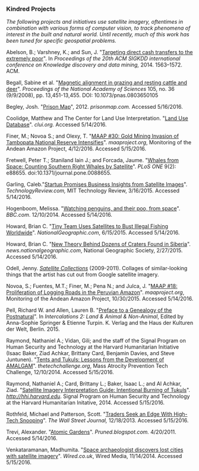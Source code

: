 ### Kindred Projects

*The following projects and initiatives use satellite imagery, oftentimes in combination with various forms of computer vision, to track phenomena of interest in the built and natural world. Until recently, much of this work has been tuned for specific geospatial problems.*

Abelson, B.; Varshney, K.; and Sun, J. "[Targeting direct cash transfers to the extremely poor](http://krvarshney.github.io/pubs/AbelsonVS_kdd2014.pdf)". In *Proceedings of the 20th ACM SIGKDD international conference on Knowledge discovery and data mining,* 2014. 1563–1572. ACM.

Begall, Sabine et al. "[Magnetic alignment in grazing and resting cattle and deer](http://www.pnas.org/content/early/2008/08/22/0803650105)". *Proceedings of the National Academy of Sciences* 105, no. 36 (9/9/2008), pp. 13,451-13,455. DOI: 10.1073/pnas.0803650105

Begley, Josh. "[Prison Map](http://prisonmap.com)", 2012. *prisonmap.com.* Accessed 5/16/2016. 

Coolidge, Matthew and The Center for Land Use Interpretation. "[Land Use Database](http://clui.org/ludb/page/about-database)". *clui.org.* Accessed 5/14/2016. 

Finer, M.; Novoa S.; and Olexy, T. "[MAAP #30: Gold Mining Invasion of Tambopata National Reserve Intensifies](http://maaproject.org/2016/invasion-tambopata-3/)". *maaproject.org*, Monitoring of the Andean Amazon Project, 4/12/2016. Accessed 5/15/2016.

Fretwell, Peter T.; Staniland Iain J.; and Forcada, Jaume. "[Whales from Space: Counting Southern Right Whales by Satellite](http://journals.plos.org/plosone/article?id=10.1371/journal.pone.0088655)". *PLoS ONE* 9(2): e88655. doi:10.1371/journal.pone.0088655.

Garling, Caleb."[Startup Promises Business Insights from Satellite Images](https://www.technologyreview.com/s/535866/startup-promises-business-insights-from-satellite-images/)". *TechnologyReview.com,* MIT Technology Review, 3/16/2015. Accessed 5/14/2016.

Hogenboom, Melissa. "[Watching penguins, and their poo, from space](http://www.bbc.com/earth/story/20141210-surprising-use-of-penguin-poo)". *BBC.com*. 12/10/2014. Accessed 5/14/2016.

Howard, Brian C. "[Tiny Team Uses Satellites to Bust Illegal Fishing Worldwide](http://news.nationalgeographic.com/2015/06/150615-skytruth-pirate-fishing-illegal-big-data-ocean-conservation/)". *NationalGeographic.com*, 6/15/2015. Accessed 5/14/2016.

Howard, Brian C. "[New Theory Behind Dozens of Craters Found in Siberia](http://news.nationalgeographic.com/news/2015/02/150227-siberia-mystery-holes-craters-pingos-methane-hydrates-science/)". *news.nationalgeographic.com*, National Geographic Society, 2/27/2015. Accessed 5/14/2016.

Odell, Jenny. [*Satellite Collections*](http://www.jennyodell.com/satellite.html) (2009-2011).  Collages of similar-looking things that the artist has cut out from Google satellite imagery.

Novoa, S.; Fuentes, M.T.; Finer, M.; Pena N.; and Julca, J. "[MAAP #18: Proliferation of Logging Roads in the Peruvian Amazon](http://maaproject.org/2015/maap18-logroads/)". *maaproject.org*, Monitoring of the Andean Amazon Project, 10/30/2015. Accessed 5/14/2016.

Pell, Richard W. and Allen, Lauren B. "[Preface to a Genealogy of the Postnatural](http://postnatural.org/filter/Intercalations-2/Preface-to-a-Genealogy-of-the-Postnatural)". In *Intercalations 2: Land & Animal & Non-Animal*, Edited by Anna-Sophie Springer & Etienne Turpin. K. Verlag and the Haus der Kulturen der Welt, Berlin. 2015.

Raymond, Nathaniel A.; Vidan, Gili; and the staff of the Signal Program on Human Security and Technology at the Harvard Humanitarian Initiative (Isaac Baker, Ziad Achkar, Brittany Card, Benjamin Davies, and Steve Juntunen). "[Tents and Tukuls: Lessons from the Development of AMALGAM](http://thetechchallenge.org/tents-and-tukuls-lessons-from-the-development-of-amalgam-3/)". *thetechchallenge.org*, Mass Atrocity Prevention Tech Challenge, 12/10/2014. Accessed 5/15/2016.

Raymond, Nathaniel A.; Card, Brittany L.; Baker, Isaac L.; and Al Achkar, Ziad. "[Satellite Imagery Interpretation Guide: Intentional Burning of Tukuls](http://hhi.harvard.edu/sites/default/files/publications/siig_ii_burned_tukuls_3.pdf)". *http://hhi.harvard.edu*.
Signal Program on Human Security and Technology at the Harvard Humanitarian Initative, 2014. Accessed 5/15/2016.

Rothfeld, Michael and Patterson, Scott. "[Traders Seek an Edge With High-Tech Snooping](http://www.wsj.com/articles/SB10001424052702303497804579240182187225264)". *The Wall Street Journal,* 12/18/2013. Accessed 5/15/2016.

Trevi, Alexander. "[Atomic Gardens](http://pruned.blogspot.com/2011/04/atomic-gardens.html)". *Pruned.blogspot.com.* 4/20/2011. Accessed 5/14/2016.

Venkataramanan, Madhumita. "[Space archaeologist discovers lost cities with satellite imagery](http://www.wired.co.uk/magazine/archive/2014/12/start/scanning-the-past)". *Wired.co.uk*, Wired Media, 11/14/2014. Accessed 5/15/2016.